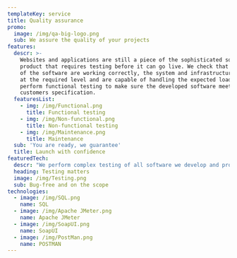```yaml
---
templateKey: service
title: Quality assurance
promo:
  image: /img/qa-big-logo.png
  sub: We assure the quality of your projects
features:
  descr: >-
    Websites and applications are still a piece of the sophisticated software
    product that requires testing before it can go live. We check that all units
    of the software are working correctly, the system and infrastructure perform
    at the required level and are capable of handling the expected load. We also
    perform functional testing to make sure the developed software meets
    customers specification.
  featuresList:
    - img: /img/Functional.png
      title: Functional testing
    - img: /img/Non-functional.png
      title: Non-functional testing
    - img: /img/Maintenance.png
      title: Maintenance
  sub: 'You are ready, we guarantee'
  title: Launch with confidence
featuredTech:
  descr: "We perform complex testing of all software we develop and provide 12-month bug-free warranty. \LOur experienced QA engineers and testers are also available for hire. They are familiar with software development and testing methodologies like Waterfall or Agile and can join your team in Jira or Asana."
  heading: Testing matters
  image: /img/Testing.png
  sub: Bug-free and on the scope
technologies:
  - image: /img/SQL.png
    name: SQL
  - image: /img/Apache JMeter.png
    name: Apache JMeter
  - image: /img/SoapUI.png
    name: SoapUI
  - image: /img/PostMan.png
    name: POSTMAN
---
```


